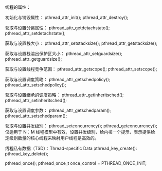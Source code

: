 线程的属性：

初始化与销毁属性：
pthread_attr_init();
pthread_attr_destroy();

获取与设置分离属性：
pthread_attr_getdetachstate();
pthread_attr_setdetachstate();

获取与设置栈大小：
pthread_attr_setstacksize();
pthread_attr_getstacksize();

获取与设置栈溢出保护区大小：
pthread_attr_setguardsize();
pthread_attr_getguardsize();

获取与设置线程竞争范围：
pthread_attr_getscope();
pthread_attr_setscope();

获取与设置调度策略：
pthread_attr_getschedpolicy();
pthread_attr_setschedpolicy();

获取与设置继承的调度策略：
pthread_attr_getinheritsched();
pthread_attr_setinheritsched();

获取与设置调度参数：
pthread_attr_getschedparam();
pthread_attr_setschedparam();

获取与设置并发级别：
pthread_setconcurrency();
pthread_getconcurrency();
仅适用于 N：M 线程模型中有效，设置并发级别，给内核一个提示，表示提供给定级别数量的核心线程来映射用户线程是高效的。


线程私有数据（TSD）：Thread-specific Data
pthread_key_create():
pthread_key_delete();

pthread_once();
pthread_once_t once_control = PTHREAD_ONCE_INIT;




